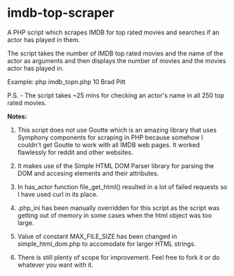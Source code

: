 # imdb-top-scraper
A PHP script which scrapes IMDB for top rated movies and searches if an actor has played in them.

The script takes the number of IMDB top rated movies and the name of the actor as arguments and then displays the number of movies and the movies actor has played in.

Example: php imdb_topn.php 10 Brad Pitt

P.S. - The script takes ~25 mins for checking an actor's name in all 250 top rated movies.

**Notes:**

1. This script does not use Goutte which is an amazing library that uses Symphony components for scraping in PHP because somehow I couldn't get Goutte to work with all IMDB web pages. It worked flawlessly for reddit and other websites.

2. It makes use of the Simple HTML DOM Parser library for parsing the DOM and accesing elements and their attributes.

3. In has_actor function file_get_html() resulted in a lot of failed requests so I have used curl in its place.

4. .php_ini has been manually overridden for this script as the script was getting out of memory in some cases when the html object was too large.

5. Value of constant MAX_FILE_SIZE has been changed in simple_html_dom.php to accomodate for larger HTML strings.

6. There is still plenty of scope for improvement. Feel free to fork it or do whatever you want with it. 
